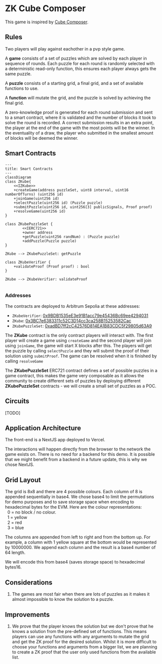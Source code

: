 # ZK Cube Composer

This game is inspired by [Cube Composer](https://david-peter.de/cube-composer/).

## Rules

Two players will play against eachother in a pvp style game.

A **game** consists of a set of puzzles which are solved by each player in sequence of rounds. Each puzzle for each round is randomly selected with a deterministic read-only function, this ensures each player always gets the same puzzle.

A **puzzle** consists of a starting grid, a final grid, and a set of available functions to use.

A **function** will mutate the grid, and the puzzle is solved by achieving the final grid.

A zero-knowledge proof is generated for each round submission and sent to a smart contract, where it is validated and the number of blocks it took to solve the round is recorded. A correct submission results in an extra point, the player at the end of the game with the most points will be the winner. In the eventuality of a draw, the player who submitted in the smallest amount of blocks will be deemed the winner.

## Smart Contracts

```mermaid
---
title: Smart Contracts
---
classDiagram
class ZKube{
    <<IZKube>>
    +createGame(address puzzleSet, uint8 interval, uint16 numberOfTurns) (uint256 id)
    +joinGame(uint256 id)
    +selectPuzzle(uint256 id) (Puzzle puzzle)
    +submitPuzzle(uint256 id, uint256[3] publicSignals, Proof proof)
    +resolveGame(uint256 id)
}

class ZKubePuzzleSet {
        <<IERC721>>
        +owner address
        +getPuzzle(uint256 randNum) : (Puzzle puzzle)
        +addPuzzle(Puzzle puzzle)
}

ZKube --> ZKubePuzzleSet: getPuzzle

class ZKubeVerifier {
    +validateProof (Proof proof) : bool
}

ZKube --> ZKubeVerifier: validateProof


```

### Addresses

The contracts are deployed to Arbitrum Sepolia at these addresses:

- `ZKubeVerifier`: [0x9BDB1535eE3e91B1acc79e45436Bc69ee4294031](https://sepolia.arbiscan.io/address/0x9BDB1535eE3e91B1acc79e45436Bc69ee4294031)
- `ZKube`: [0x3BC7e6383311c52C3D14cc3ca258B15253582Cac](https://sepolia.arbiscan.io/address/0x3BC7e6383311c52C3D14cc3ca258B15253582Cac)
- `ZKubePuzzleSet`: [0xadBD7ff2cC42576D814EA1B83CDC5f29805d63A9](https://sepolia.arbiscan.io/address/0xadBD7ff2cC42576D814EA1B83CDC5f29805d63A9)

The **ZKube** contract is the only contract players will interact with. The first player will create a game using `createGame` and the second player will join using `joinGame`, the game will start X blocks after this. The players will get the puzzle by calling `selectPuzzle` and they will submit the proof of their solution using `submitProof`. The game can be resolved when it is finished by calling `resolveGame`

The **ZKubePuzzleSet** ERC721 contract defines a set of possible puzzles in a game contract, this makes the game very composable as it allows the community to create different sets of puzzles by deploying different **ZKubePuzzleSet** contracts - we will create a small set of puzzles as a POC.

## Circuits

[TODO]

## Application Architecture

The front-end is a NextJS app deployed to Vercel.

The interactions will happen directly from the browser to the network the game exists on. There is no need for a backend for this demo. It is possible that we might benefit from a backend in a future update, this is why we chose NextJS.

## Grid Layout

The grid is 8x8 and there are 4 possible colours.
Each column of 8 is appended sequentially in base4. We chose base4 to limit the permutations for demo purposes and to save storage space when encoding to hexadecimal bytes for the EVM. Here are the colour representations: \
&nbsp; 0 = no block / no colour. \
&nbsp; 1 = yellow \
&nbsp; 2 = red \
&nbsp; 3 = blue

The columns are appended from left to right and from the bottom up. For example, a column with 1 yellow square at the bottom would be represented by 10000000. We append each column and the result is a base4 number of 64 length.

We will encode this from base4 (saves storage space) to hexadecimal bytes16.

## Considerations

1. The games are most fair when there are lots of puzzles as it makes it almost impossible to know the solution to a puzzle.

## Improvements

1. We prove that the player knows the solution but we don't prove that he knows a solution from the pre-defined set of functions. This means players can use any functions with any arguments to mutate the grid and get the ZK proof for the desired solution. Whilst it is more difficult to choose your functions and arguments from a bigger list, we are planning to create a ZK proof that the user only used functions from the available list.
